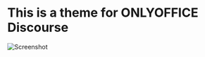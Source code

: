 # This is a theme for ONLYOFFICE Discourse

![Screenshot](http://domain.com/path/to/img.png "Preview")​
